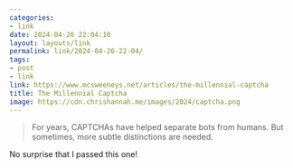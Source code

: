 ```yaml
---
categories:
- link
date: 2024-04-26 22:04:10
layout: layouts/link
permalink: link/2024-04-26-22-04/
tags:
- post
- link
link: https://www.mcsweeneys.net/articles/the-millennial-captcha
title: The Millennial Captcha
image: https://cdn.chrishannah.me/images/2024/captcha.png
---
```


> For years, CAPTCHAs have helped separate bots from humans. But sometimes, more subtle distinctions are needed.

No surprise that I passed this one!
